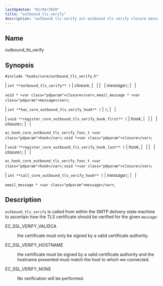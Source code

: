 ```yaml
---
lastUpdated: "02/04/2020"
title: "outbound_tls_verify"
description: "outbound tls verify int outbound tls verify closure message void closure email message message int has core outbound tls verify hook void register core outbound tls verify hook first hook closure ec hook core outbound tls verify func t hook void closure void register core outbound tls verify hook last..."
---
```


<a name="hooks.core.outbound_tls_verify"></a> 
## Name

outbound_tls_verify

## Synopsis

`#include "hooks/core/outbound_tls_verify.h"`

| `int **outbound_tls_verify** (` | <var class="pdparam">closure</var>, |   |
|   | <var class="pdparam">message</var>`)`; |   |

`void * <var class="pdparam">closure</var>`;
`email_message * <var class="pdparam">message</var>`;

| `int **has_core_outbound_tls_verify_hook** (` | `)`; |   |

| `void **register_core_outbound_tls_verify_hook_first** (` | <var class="pdparam">hook</var>, |   |
|   | <var class="pdparam">closure</var>`)`; |   |

`ec_hook_core_outbound_tls_verify_func_t <var class="pdparam">hook</var>`;
`void *<var class="pdparam">closure</var>`;

| `void **register_core_outbound_tls_verify_hook_last** (` | <var class="pdparam">hook</var>, |   |
|   | <var class="pdparam">closure</var>`)`; |   |

`ec_hook_core_outbound_tls_verify_func_t <var class="pdparam">hook</var>`;
`void *<var class="pdparam">closure</var>`;

| `int **call_core_outbound_tls_verify_hook** (` | <var class="pdparam">message</var>`)`; |   |

`email_message * <var class="pdparam">message</var>`;<a name="idp39974208"></a> 
## Description

`outbound_tls_verify` is called from within the SMTP delivery state machine to ascertain how the TLS certificate should be verified for the given *`message`*:

<dl class="variablelist">

<dt>EC_SSL_VERIFY_VALIDCA</dt>

<dd>

the certificate must only be signed by a valid certificate authority.

</dd>

<dt>EC_SSL_VERIFY_HOSTNAME</dt>

<dd>

the certificate must be signed by a valid certificate authority and the hostname presented must match the host to which we connected.

</dd>

<dt>EC_SSL_VERIFY_NONE</dt>

<dd>

No verification will be performed.

</dd>

</dl>